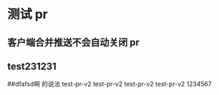# 测试 pr

## 客户端合并推送不会自动关闭 pr

## test231231
##dfafsd啊 的说法  test-pr-v2
test-pr-v2
test-pr-v2
test-pr-v2
1234567